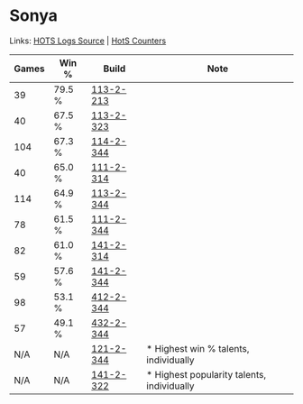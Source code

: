 # Sonya

Links: [HOTS Logs Source](https://www.hotslogs.com/Sitewide/HeroDetails?Hero=Sonya) | [HotS Counters](http://hotscounters.com/#/hero/Sonya)

Games  | Win %  | Build     | Note
-----  | -----  | -----     | ----
39     | 79.5 % | [113-2-213](http://www.heroesfire.com/hots/talent-calculator/sonya#gTqr) | 
40     | 67.5 % | [113-2-323](http://www.heroesfire.com/hots/talent-calculator/sonya#gTsZ) | 
104    | 67.3 % | [114-2-344](http://www.heroesfire.com/hots/talent-calculator/sonya#gWJ8) | 
40     | 65.0 % | [111-2-314](http://www.heroesfire.com/hots/talent-calculator/sonya#gOzw) | 
114    | 64.9 % | [113-2-344](http://www.heroesfire.com/hots/talent-calculator/sonya#gTsu) | 
78     | 61.5 % | [111-2-344](http://www.heroesfire.com/hots/talent-calculator/sonya#gO-O) | 
82     | 61.0 % | [141-2-314](http://www.heroesfire.com/hots/talent-calculator/sonya#hYDQ) | 
59     | 57.6 % | [141-2-344](http://www.heroesfire.com/hots/talent-calculator/sonya#hYDu) | 
98     | 53.1 % | [412-2-344](http://www.heroesfire.com/hots/talent-calculator/sonya#rtre) | 
57     | 49.1 % | [432-2-344](http://www.heroesfire.com/hots/talent-calculator/sonya#sege) | 
N/A    | N/A    | [121-2-344](http://www.heroesfire.com/hots/talent-calculator/sonya#gnOu) | * Highest win % talents, individually
N/A    | N/A    | [141-2-322](http://www.heroesfire.com/hots/talent-calculator/sonya#hYDY) | * Highest popularity talents, individually
